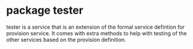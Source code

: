 # package tester

tester is a service that is an extension of the formal service defintion for provision service.
It comes with extra methods to help with testing of the other services based on the provision definition.

